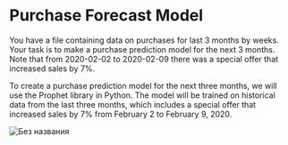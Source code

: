 # Purchase Forecast Model

You have a file containing data on purchases for last 3 months by weeks. Your task is to make a purchase prediction model for the next 3 months. Note that from 2020-02-02 to 2020-02-09 there was a special offer that increased sales by 7%.

To create a purchase prediction model for the next three months, we will use the Prophet library in Python. The model will be trained on historical data from the last three months, which includes a special offer that increased sales by 7% from February 2 to February 9, 2020.

![Без названия](https://github.com/alyona-gorshunova/Purchase_Forecast_Model/assets/170429542/63f63342-ef22-428a-a418-cc8e1c2ff656)
